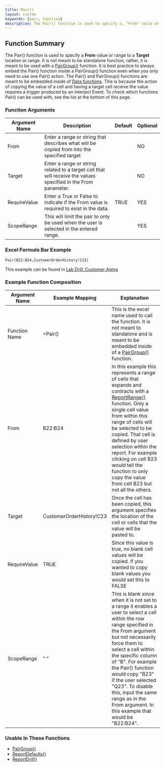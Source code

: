 ```yaml
---
title: Pair()
layout: custom
keywords: [pair, function]
description: The Pair() function is used to specify a, "From" value or range to a, "Target" location or range. It is not meant to be standalone function, rather, it is meant to be used with a PairGroup() function.
---
```

##  Function Summary 

The Pair() function is used to specify a **From** value or range to a **Target** location or range. It is not meant to be standalone function, rather, it is meant to be used with a [PairGroup()](PairGroup.md) function. It is best practice to always embed the Pair() function inside a PairGroup() function even when you only need to use one Pair() action. The Pair() and PairGroup() functions are meant to be embedded inside of [Data functions](Data-Functions-Landing.html). This is because the action of copying the value of a cell and having a target cell receive the value requires a trigger produced by an Interject Event. To check which functions Pair() can be used with, see the list at  the bottom of this page.

###  Function Arguments   

| Argument Name | Description                                                                                                    | Default | Optional |
|----------------|----------------------------------------------------------------------------------------------------------------|---------|----------|
| From           | Enter a range or string that describes what will be copied from into the specified target                      |         | NO       |
| Target         | Enter a range or string related to a target cell that will receive the values specified in the From parameter. |         | NO       |
| RequireValue   | Enter a True or False to indicate if the From value is required to exist in the data.                          | TRUE    | YES      |
| ScopeRange     | This will limit the pair to only be used when the user is selected in the entered range.                       |         | YES      |

### Excel Formula Bar Example

```Excel
Pair(B22:B24,CustomerOrderHistory!C23)
```
This example can be found in [Lab Drill: Customer Aging](/wGetStarted/L-Drill-CustomerAging.html)

### Example Function Composition   

| Argument Name | Example Mapping          | Explanation|
|---------------|--------------------------|---|
| Function Name | =Pair()                 | This is the excel name used to call the function. It is not meant to standalone and is meant to be embedded inside of a [ PairGroup() ](PairGroup.html) function. |
| From          | B22:B24                  | In this example this represents a range of cells that expands and contracts with a [ReportRange()](/wIndex/ReportRange.html) function. Only a single cell value from within this range of cells will be selected to be copied. That cell is defined by user selection within the report. For example clicking on cell B23 would tell the function to only copy the value from cell B23 but not all the others.         |
| Target        | CustomerOrderHistory!C23 | Once the cell has been copied, this argument specifies the location of the cell or cells that the value will be pasted to.                                                |
| RequireValue  | TRUE | Since this value is true, no blank cell values will be copied. If you wanted to copy blank values you would set this to FALSE|
| ScopeRange    | " "                      | This is blank since when it is not set to a range it enables a user to select a cell within the row range specified in the From argument but not necessarily force them to select a cell within the specific column of "B". For example the Pair() function would copy "B23" if the user selected "Q23". To disable this, input the same range as in the From argument. In this example that would be "B22:B24".|


###  Usable In These Functions   

* [PairGroup()](PairGroup.html)
* [ReportDefaults()](ReportDefaults.html)
* [ReportDrill()](ReportDrill.html)

